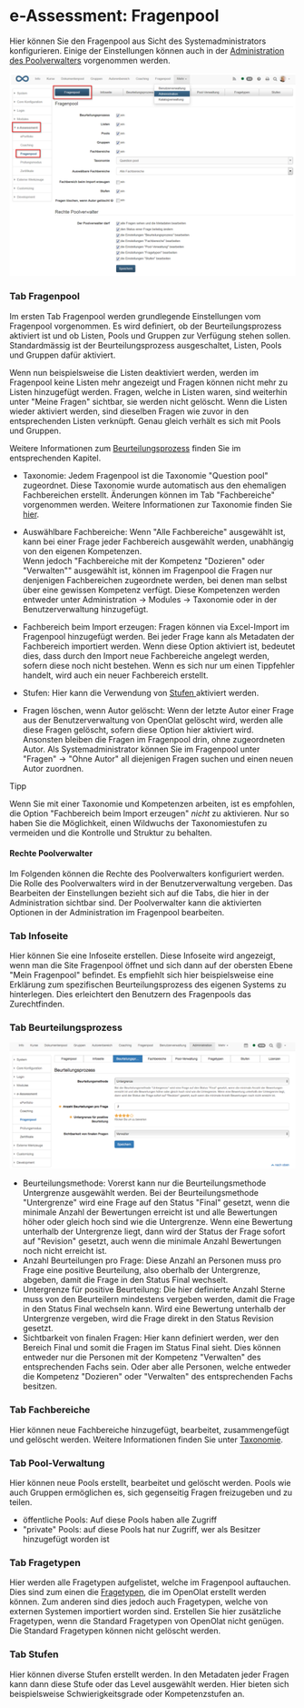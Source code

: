 # e-Assessment: Fragenpool

Hier können Sie den Fragenpool aus Sicht des Systemadministrators
konfigurieren. Einige der Einstellungen können auch in der [Administration des
Poolverwalters](../../manual_user/question_bank/Question_Bank_Administration.de.md) vorgenommen werden.

![](assets/Fragenpool_admin.png)

### Tab Fragenpool

Im ersten Tab Fragenpool werden grundlegende Einstellungen vom Fragenpool
vorgenommen. Es wird definiert, ob der Beurteilungsprozess aktiviert ist und
ob Listen, Pools und Gruppen zur Verfügung stehen sollen. Standardmässig ist
der Beurteilungsprozess ausgeschaltet, Listen, Pools und Gruppen dafür
aktiviert.

Wenn nun beispielsweise die Listen deaktiviert werden, werden im Fragenpool
keine Listen mehr angezeigt und Fragen können nicht mehr zu Listen hinzugefügt
werden. Fragen, welche in Listen waren, sind weiterhin unter "Meine Fragen"
sichtbar, sie werden nicht gelöscht. Wenn die Listen wieder aktiviert werden,
sind dieselben Fragen wie zuvor in den entsprechenden Listen verknüpft. Genau
gleich verhält es sich mit Pools und Gruppen.

Weitere Informationen zum
[Beurteilungsprozess](../../manual_user/question_bank/Question_Bank_Review_Process.de.md) finden Sie im
entsprechenden Kapitel.

  * Taxonomie: Jedem Fragenpool ist die Taxonomie "Question pool" zugeordnet. Diese Taxonomie wurde automatisch aus den ehemaligen Fachbereichen erstellt. Änderungen können im Tab "Fachbereiche" vorgenommen werden. Weitere Informationen zur Taxonomie finden Sie [hier](Modules_Taxonomy.de.md).
  * Auswählbare Fachbereiche: Wenn "Alle Fachbereiche" ausgewählt ist, kann bei einer Frage jeder Fachbereich ausgewählt werden, unabhängig von den eigenen Kompetenzen.   
Wenn jedoch "Fachbereiche mit der Kompetenz "Dozieren" oder "Verwalten""
ausgewählt ist, können im Fragenpool die Fragen nur denjenigen Fachbereichen
zugeordnete werden, bei denen man selbst über eine gewissen Kompetenz verfügt.
Diese Kompetenzen werden entweder unter Administration → Modules → Taxonomie
oder in der Benutzerverwaltung hinzugefügt.

  * Fachbereich beim Import erzeugen: Fragen können via Excel-Import im Fragenpool hinzugefügt werden. Bei jeder Frage kann als Metadaten der Fachbereich importiert werden. Wenn diese Option aktiviert ist, bedeutet dies, dass durch den Import neue Fachbereiche angelegt werden, sofern diese noch nicht bestehen. Wenn es sich nur um einen Tippfehler handelt, wird auch ein neuer Fachbereich erstellt.
  * Stufen: Hier kann die Verwendung von [Stufen ](../../manual_user/question_bank/Question_Bank_Administration.de.md)aktiviert werden.
  * Fragen löschen, wenn Autor gelöscht: Wenn der letzte Autor einer Frage aus der Benutzerverwaltung von OpenOlat gelöscht wird, werden alle diese Fragen gelöscht, sofern diese Option hier aktiviert wird. Ansonsten bleiben die Fragen im Fragenpool drin, ohne zugeordneten Autor. Als Systemadministrator können Sie im Fragenpool unter "Fragen" → "Ohne Autor" all diejenigen Fragen suchen und einen neuen Autor zuordnen.

Tipp

Wenn Sie mit einer Taxonomie und Kompetenzen arbeiten, ist es empfohlen, die
Option "Fachbereich beim Import erzeugen" _nicht_ zu aktivieren. Nur so haben
Sie die Möglichkeit, einen Wildwuchs der Taxonomiestufen zu vermeiden und die
Kontrolle und Struktur zu behalten.

#### Rechte Poolverwalter

Im Folgenden können die Rechte des Poolverwalters konfiguriert werden. Die
Rolle des Poolverwalters wird in der Benutzerverwaltung vergeben. Das
Bearbeiten der Einstellungen bezieht sich auf die Tabs, die hier in der
Administration sichtbar sind. Der Poolverwalter kann die aktivierten Optionen
in der Administration im Fragenpool bearbeiten.

### Tab Infoseite

Hier können Sie eine Infoseite erstellen. Diese Infoseite wird angezeigt, wenn
man die Site Fragenpool öffnet und sich dann auf der obersten Ebene "Mein
Fragenpool" befindet. Es empfiehlt sich hier beispielsweise eine Erklärung zum
spezifischen Beurteilungsprozess des eigenen Systems zu hinterlegen. Dies
erleichtert den Benutzern des Fragenpools das Zurechtfinden.

### Tab Beurteilungsprozess

![](assets/admin_fp_beurteilungsprozess.png)

  * Beurteilungsmethode: Vorerst kann nur die Beurteilungsmethode Untergrenze ausgewählt werden. Bei der Beurteilungsmethode "Untergrenze" wird eine Frage auf den Status "Final" gesetzt, wenn die minimale Anzahl der Bewertungen erreicht ist und alle Bewertungen höher oder gleich hoch sind wie die Untergrenze. Wenn eine Bewertung unterhalb der Untergrenze liegt, dann wird der Status der Frage sofort auf "Revision" gesetzt, auch wenn die minimale Anzahl Bewertungen noch nicht erreicht ist.
  * Anzahl Beurteilungen pro Frage: Diese Anzahl an Personen muss pro Frage eine positive Beurteilung, also oberhalb der Untergrenze, abgeben, damit die Frage in den Status Final wechselt.
  * Untergrenze für positive Beurteilung: Die hier definierte Anzahl Sterne muss von den Beurteilern mindestens vergeben werden, damit die Frage in den Status Final wechseln kann. Wird eine Bewertung unterhalb der Untergrenze vergeben, wird die Frage direkt in den Status Revision gesetzt. 
  * Sichtbarkeit von finalen Fragen: Hier kann definiert werden, wer den Bereich Final und somit die Fragen im Status Final sieht. Dies können entweder nur die Personen mit der Kompetenz "Verwalten" des entsprechenden Fachs sein. Oder aber alle Personen, welche entweder die Kompetenz "Dozieren" oder "Verwalten" des entsprechenden Fachs besitzen.

### Tab Fachbereiche

Hier können neue Fachbereiche hinzugefügt, bearbeitet, zusammengefügt und
gelöscht werden. Weitere Informationen finden Sie unter
[Taxonomie](Modules_Taxonomy.de.md).

### Tab Pool-Verwaltung

Hier können neue Pools erstellt, bearbeitet und gelöscht werden. Pools wie
auch Gruppen ermöglichen es, sich gegenseitig Fragen freizugeben und zu
teilen.

  * öffentliche Pools: Auf diese Pools haben alle Zugriff
  * "private" Pools: auf diese Pools hat nur Zugriff, wer als Besitzer hinzugefügt worden ist

### Tab Fragetypen

Hier werden alle Fragetypen aufgelistet, welche im Fragenpool auftauchen. Dies
sind zum einen die [Fragetypen](../../manual_user/tests/Test_question_types.de.md), die im OpenOlat
erstellt werden können. Zum anderen sind dies jedoch auch Fragetypen, welche
von externen Systemen importiert worden sind. Erstellen Sie hier zusätzliche
Fragetypen, wenn die Standard Fragetypen von OpenOlat nicht genügen. Die
Standard Fragetypen können nicht gelöscht werden.

### Tab Stufen

Hier können diverse Stufen erstellt werden. In den Metadaten jeder Fragen kann
dann diese Stufe oder das Level ausgewählt werden. Hier bieten sich
beispielsweise Schwierigkeitsgrade oder Kompetenzstufen an.

